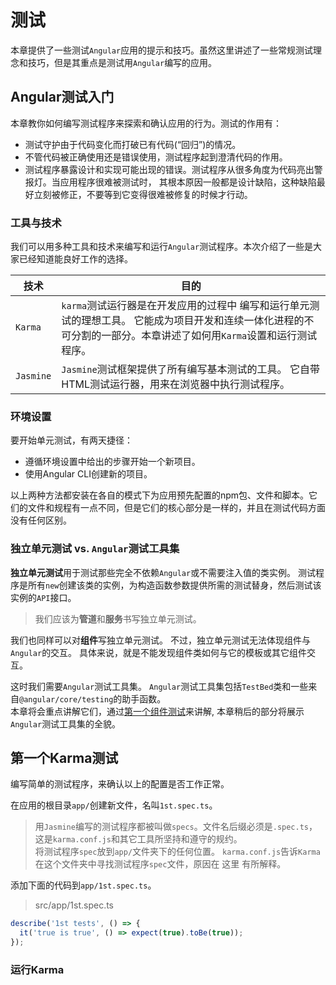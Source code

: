 # 测试  
本章提供了一些测试`Angular`应用的提示和技巧。虽然这里讲述了一些常规测试理念和技巧，但是其重点是测试用`Angular`编写的应用。  

## Angular测试入门  
本章教你如何编写测试程序来探索和确认应用的行为。测试的作用有：  
* 测试守护由于代码变化而打破已有代码(“回归”)的情况。  
* 不管代码被正确使用还是错误使用，测试程序起到澄清代码的作用。  
* 测试程序暴露设计和实现可能出现的错误。测试程序从很多角度为代码亮出警报灯。当应用程序很难被测试时， 其根本原因一般都是设计缺陷，这种缺陷最好立刻被修正，不要等到它变得很难被修复的时候才行动。  

### 工具与技术  
我们可以用多种工具和技术来编写和运行`Angular`测试程序。本次介绍了一些是大家已经知道能良好工作的选择。  

| 技术 | 目的 |
| ---- | --- |
| `Karma` | `karma`测试运行器是在开发应用的过程中 编写和运行单元测试的理想工具。 它能成为项目开发和连续一体化进程的不可分割的一部分。本章讲述了如何用`Karma`设置和运行测试程序。 |
| `Jasmine` | `Jasmine`测试框架提供了所有编写基本测试的工具。 它自带HTML测试运行器，用来在浏览器中执行测试程序。 |  

### 环境设置  
要开始单元测试，有两天捷径：  
* 遵循环境设置中给出的步骤开始一个新项目。  
* 使用Angular CLI创建新的项目。  

以上两种方法都安装在各自的模式下为应用预先配置的npm包、文件和脚本。它们的文件和规程有一点不同，但是它们的核心部分是一样的，并且在测试代码方面没有任何区别。  

### 独立单元测试 vs. `Angular`测试工具集   
**独立单元测试**用于测试那些完全不依赖`Angular`或不需要注入值的类实例。 测试程序是所有`new`创建该类的实例，为构造函数参数提供所需的测试替身，然后测试该实例的`API`接口。  

> 我们应该为**管道**和**服务**书写独立单元测试。  

我们也同样可以对**组件**写独立单元测试。 不过，独立单元测试无法体现组件与`Angular`的交互。 具体来说，就是不能发现组件类如何与它的模板或其它组件交互。  

这时我们需要`Angular`测试工具集。 `Angular`测试工具集包括`TestBed`类和一些来自`@angular/core/testing`的助手函数。  
本章将会重点讲解它们，通过[第一个组件测试]()来讲解, 本章稍后的部分将展示`Angular`测试工具集的全貌。  

## 第一个Karma测试  
编写简单的测试程序，来确认以上的配置是否工作正常。  

在应用的根目录`app/`创建新文件，名叫`1st.spec.ts`。  
> 用`Jasmine`编写的测试程序都被叫做`specs`。文件名后缀必须是`.spec.ts`，这是`karma.conf.js`和其它工具所坚持和遵守的规约。  
将测试程序`spec`放到`app/`文件夹下的任何位置。 `karma.conf.js`告诉`Karma`在这个文件夹中寻找测试程序`spec`文件，原因在 这里 有所解释。  

添加下面的代码到`app/1st.spec.ts`。  
> src/app/1st.spec.ts  
```ts
describe('1st tests', () => {
  it('true is true', () => expect(true).toBe(true));
});
```  
### 运行Karma  
